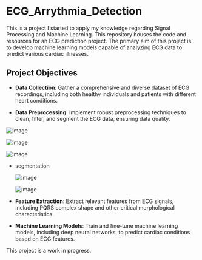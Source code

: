 # ECG_Arrythmia_Detection
This is a project I started to apply my knowledge regarding Signal Processing and Machine Learning.
This repository houses the code and resources for an ECG prediction project. The primary aim of this project is to develop machine learning models capable of analyzing ECG data to predict various cardiac illnesses.

## Project Objectives

- **Data Collection**: Gather a comprehensive and diverse dataset of ECG recordings, including both healthy individuals and patients with different heart conditions.

- **Data Preprocessing**: Implement robust preprocessing techniques to clean, filter, and segment the ECG data, ensuring data quality.

 ![image](https://github.com/Pahansith7/ECG_Arrythmia_Detection/assets/104752425/0bfb7c4c-0a72-4969-9be0-e44d77ac6e97)
 

  ![image](https://github.com/Pahansith7/ECG_Arrythmia_Detection/assets/104752425/4f34bb8a-5ec6-4cdd-9c1f-2d0b6372bd95)


  ![image](https://github.com/Pahansith7/ECG_Arrythmia_Detection/assets/104752425/8c57d965-eabb-4202-a55f-53ef69447552)

- segmentation

  ![image](https://github.com/Pahansith7/ECG_Arrythmia_Detection/assets/104752425/86536f43-1ac4-4efc-83eb-054b4a205c43)

  ![image](https://github.com/Pahansith7/ECG_Arrythmia_Detection/assets/104752425/3080a0ea-b621-4907-96ae-fc2cafc56d7b)


  
- **Feature Extraction**: Extract relevant features from ECG signals, including PQRS complex shape and other critical morphological characteristics.


- **Machine Learning Models**: Train and fine-tune machine learning models, including deep neural networks, to predict cardiac conditions based on ECG features.

This project is a work in progress.


